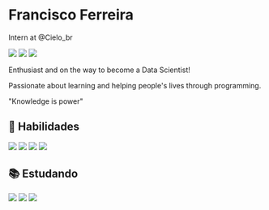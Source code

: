 # Francisco Ferreira

Intern at @Cielo_br

<img src="https://img.shields.io/badge/Microsoft_Outlook-0078D4?style=for-the-badge&logo=microsoft-outlook&logoColor=white"/> <img src="https://img.shields.io/badge/LinkedIn-0077B5?style=for-the-badge&logo=linkedin&logoColor=white"/> <img src="https://img.shields.io/badge/Instagram-E4405F?style=for-the-badge&logo=instagram&logoColor=white"/>

Enthusiast and on the way to become a Data Scientist!

Passionate about learning and helping people's lives through programming. 

"Knowledge is power"

## 📌 Habilidades
<img src="https://img.shields.io/badge/Python-14354C?style=for-the-badge&logo=python&logoColor=white"/> <img src="https://img.shields.io/badge/Microsoft_Excel-217346?style=for-the-badge&logo=microsoft-excel&logoColor=white"/> <img src="https://img.shields.io/badge/Power_BI-F2C811?style=for-the-badge&logo=Power-bi&logoColor=white"/> <img src="https://img.shields.io/badge/SAP-0FAAFF?style=for-the-badge&logo=sap&logoColor=white"/> 

## 📚 Estudando
<img src="https://img.shields.io/badge/Production%20Engineering-%20-96f"/> <img src="https://img.shields.io/badge/Machine%20Learning-%20-blue"/> <img src="https://img.shields.io/badge/Data%20Science-%20-brightgreen"/>
